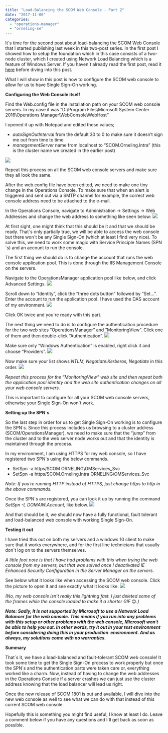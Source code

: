 ```yaml
---
title: "Load-Balancing the SCOM Web Console - Part 2"
date: "2017-11-06"
categories: 
  - "operations-manager"
  - "orneling-se"
---
```


It´s time for the second post about load-balancing the SCOM Web Console that I started publishing last week in this two-post series. In the first post I showed how to setup the foundation which in this case consists of a two-node cluster, which I created using Network Load Balancing which is a feature of Windows Server. If you haven´t already read the first post, read it [here](http://blog.orneling.se/2017/10/load-balancing-the-scom-web-console-part-1/) before diving into this post.

What I will show in this post is how to configure the SCOM web console to allow for us to have Single Sign-On working.

**Configuring the Web Console itself**

Find the Web.config file in the installation path on your SCOM web console servers. In my case it was “D:\\Program Files\\Microsoft System Center 2016\\Operations Manager\\WebConsole\\WebHost”

I opened it up with Notepad and edited these values;

- _autoSignOutInterval_ from the default 30 to 0 to make sure it doesn’t sign me out from time to time
- _managementServer_ name from localhost to “SCOM.Orneling.Intra” (this is the cluster name we created in the earlier post)

[![](images/1-1.jpg)](http://media.orneling.se/2017/10/1-1.jpg)

Repeat this process on all the SCOM web console servers and make sure they all look the same.

After the web.config file have been edited, we need to make one tiny change in the Operations Console. To make sure that when an alert is triggered and sent out via a SMTP channel for example, the correct web console address need to be attached to the e-mail.

In the Operations Console, navigate to Administration -> Settings -> Web Addresses and change the web address to something like seen below: [![](images/2-1.jpg)](http://media.orneling.se/2017/10/2-1.jpg)

At first sight, one might think that this should be it and that we should be ready. That´s only partially true, we will be able to access the web console but there won´t be any Single Sign-On (which at least I find very nice). To solve this, we need to work some magic with Service Principle Names (SPN´s) and an account to run the console.

The first thing we should do is to change the account that runs the web console application pool. This is done through the IIS Management Console on the servers.

Navigate to the OperationsManager application pool like below, and click Advanced Settings. [![](images/3-1.jpg)](http://media.orneling.se/2017/10/3-1.jpg)

Scroll down to “Identity”, click the “three dots button” followed by “Set…”. Enter the account to run the application pool. I have used the DAS account of my environment. [![](images/4-1.jpg)](http://media.orneling.se/2017/10/4-1.jpg)

Click OK twice and you´re ready with this part.

The next thing we need to do is to configure the authentication procedure for the two web sites “OperationsManager” and ”MonitoringView”. Click one of them and then double-click “Authentication”. [![](images/5-1.jpg)](http://media.orneling.se/2017/10/5-1.jpg)

Make sure only “Windows Authentication” is enabled, right click it and choose “Providers”. [![](images/6-1.jpg)](http://media.orneling.se/2017/10/6-1.jpg)

Now make sure your list shows _NTLM, Negotiate:Kerberos, Negotiate_ in this order. [![](images/7-1.jpg)](http://media.orneling.se/2017/10/7-1.jpg)

_Repeat this process for the “MonitoringView” web site and then repeat both the application pool identity and the web site authentication changes on all your web console servers._

This is important to configure for all your SCOM web console servers, otherwise your Single Sign-On won´t work.

**Setting up the SPN´s**

So the last step in order for us to get Single Sign-On working is to configure the SPN´s. Since this process includes us browsing to a cluster address (SCOM/OperationsManager), we need to make sure that the “jump” from the cluster and to the web server node works out and that the identity is maintained through the process.

In my environment, I am using HTTPS for my web console, so I have registered two SPN´s using the below commands.

- SetSpn -a https/SCOM ORNELING\\OMServices\_Svc
- SetSpn -a https/SCOM.Orneling.Intra ORNELING\\OMServices\_Svc

_Note: If you´re running HTTP instead of HTTPS, just change https to http in the above commands._

Once the SPN´s are registered, you can look it up by running the command _SetSpn -L DOMAIN\\Account_, like below. [![](images/8-1.jpg)](http://media.orneling.se/2017/10/8-1.jpg)

And that should be it, we should now have a fully functional, fault tolerant and load-balanced web console with working Single Sign-On.

**Testing it out**

I have tried this out on both my servers and a windows 10 client to make sure that it works everywhere, and for the first line technicians that usually don´t log on to the servers themselves.

_A little foot note is that I have had problems with this when trying the web console from my servers, but that was solved once I deactivated IE Enhanced Security Configuration in the Server Manager on the servers._

See below what it looks like when accessing the SCOM web console. Click the picture to open it and see exactly what it looks like. [![](images/WebConsoleAnimation.gif)](http://media.orneling.se/2017/10/WebConsoleAnimation.gif)

_(No, my web console isn’t really this lightning fast. I just deleted some of the frames while the console loaded to make it a shorter GIF_ 😊._)_

_**Note: Sadly, It is not supported by Microsoft to use a Network Load Balancer for the web console. This means if you run into any problems with this setup or other problems with the web console, Microsoft won´t be able to help you out. In other words, try it out in your test environment before considering doing this in your production  environment. And as always, my solutions come with no warranties.**_

**Summary**

That´s it, we have a load-balanced and fault-tolerant SCOM web console! It took some time to get the Single Sign-On process to work properly but once the SPN´s and the authentication parts were taken care or, everything worked like a charm. Now, instead of having to change the web addresses in the Operations Console if a server crashes we can just use the cluster address knowing that the load balancer will lead us right.

Once the new release of SCOM 1801 is out and available, I will dive into the new web console as well to see what we can do with that instead of this current SCOM web console.

Hopefully this is something you might find useful, I know at least I do. Leave a comment below if you have any questions and I´ll get back as soon as possible.
